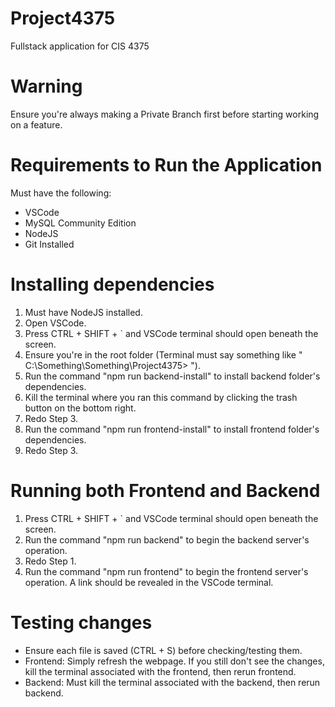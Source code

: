 # Project4375
Fullstack application for CIS 4375

# Warning
Ensure you're always making a Private Branch first before starting working on a feature.

# Requirements to Run the Application
Must have the following: 
- VSCode
- MySQL Community Edition
- NodeJS
- Git Installed

# Installing dependencies
1. Must have NodeJS installed.
2. Open VSCode.
3. Press CTRL + SHIFT + ` and VSCode terminal should open beneath the screen.
4. Ensure you're in the root folder (Terminal must say something like " C:\Something\Something\Project4375> ").
5. Run the command "npm run backend-install" to install backend folder's dependencies.
6. Kill the terminal where you ran this command by clicking the trash button on the bottom right.
7. Redo Step 3.
8. Run the command "npm run frontend-install" to install frontend folder's dependencies.
9. Redo Step 3.

# Running both Frontend and Backend
1. Press CTRL + SHIFT + ` and VSCode terminal should open beneath the screen.
2. Run the command "npm run backend" to begin the backend server's operation.
3. Redo Step 1.
4. Run the command "npm run frontend" to begin the frontend server's operation. A link should be revealed in the VSCode terminal.

# Testing changes 
- Ensure each file is saved (CTRL + S) before checking/testing them.
- Frontend: Simply refresh the webpage. If you still don't see the changes, kill the terminal associated with the frontend, then rerun frontend.
- Backend: Must kill the terminal associated with the backend, then rerun backend.